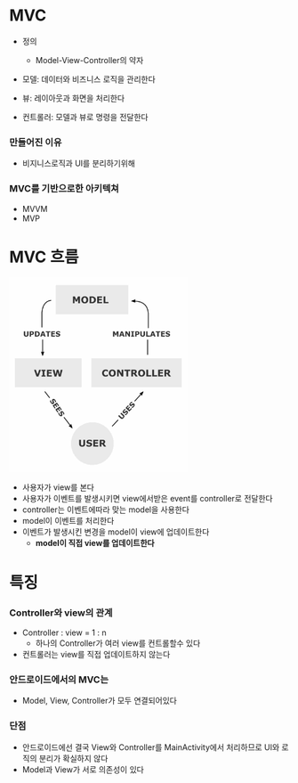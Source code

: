# MVC

- 정의
    - Model-View-Controller의 약자

- 모델: 데이터와 비즈니스 로직을 관리한다
- 뷰: 레이아웃과 화면을 처리한다
- 컨트롤러: 모델과 뷰로 명령을 전달한다

### 만들어진 이유

- 비지니스로직과 UI를 분리하기위해

### MVC를 기반으로한 아키텍쳐

- MVVM
- MVP

# MVC 흐름

![img.png](../../image/MVC%20FLOW.png)

- 사용자가 view를 본다
- 사용자가 이벤트를 발생시키면 view에서받은 event를 controller로 전달한다
- controller는 이벤트에따라 맞는 model을 사용한다
- model이 이벤트를 처리한다
- 이벤트가 발생시킨 변경을 model이 view에 업데이트한다
    - **model이 직접 view를 업데이트한다**

# 특징

### Controller와 view의 관계

- Controller : view = 1 : n
    - 하나의 Controller가 여러 view를 컨트롤할수 있다
- 컨트롤러는 view를 직접 업데이트하지 않는다

### 안드로이드에서의 MVC는

- Model, View, Controller가 모두 연결되어있다

### 단점

- 안드로이드에선 결국 View와 Controller를 MainActivity에서 처리하므로 UI와 로직의 분리가 확실하지 않다
- Model과 View가 서로 의존성이 있다